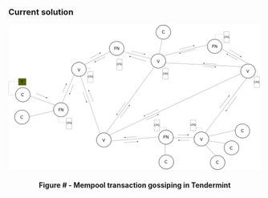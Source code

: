 ### Current solution

![](https://github.com/lukamiletic95/papers/blob/master/images/fig3.png)
<div align='center'> 
	<h4>Figure # - Mempool transaction gossiping in Tendermint</h4>
</div>


<!--stackedit_data:
eyJoaXN0b3J5IjpbNDgwMDk3NTQ0LC0zOTMxMjUzMzIsMzEzND
cxMjc0XX0=
-->